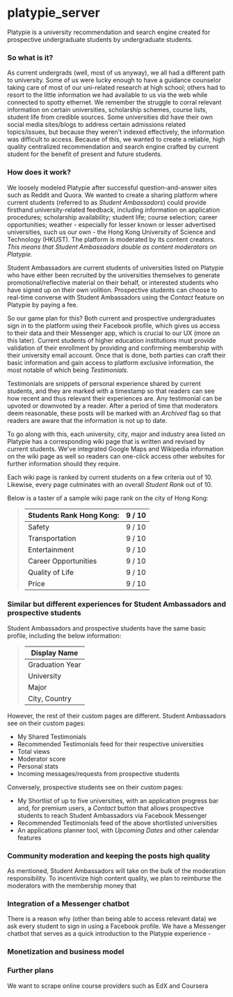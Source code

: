 # platypie_server
Platypie is a university recommendation and search engine created for prospective undergraduate students by undergraduate students. 

### So what is it?
As current undergrads (well, most of us anyway), we all had a different path to university. Some of us were lucky enough to have a guidance counselor taking care of most of our uni-related research at high school; others had to resort to the little information we had available to us via the web while connected to spotty ethernet. We remember the struggle to corral relevant information on certain universities, scholarship schemes, course lists, student life from credible sources. Some universities did have their own social media sites/blogs to address certain admissions related topics/issues, but because they weren't indexed effectively, the information was difficult to access. Because of this, we wanted to create a reliable, high quality centralized recommendation and search engine crafted by current student for the benefit of present and future students.

### How does it work?
We loosely modeled Platypie after successful question-and-answer sites such as Reddit and Quora. We wanted to create a sharing platform where current students (referred to as _Student Ambassadors_) could provide firsthand university-related feedback, including information on application procedures; scholarship availability; student life; course selection; career opportunities; weather - especially for lesser known or lesser advertised universities, such us our own - the Hong Kong University of Science and Technology (HKUST). The platform is moderated by its content creators. *This means that Student Ambassadors double as content moderators on Platypie*.

Student Ambassadors are current students of universities listed on Platypie who have either been recruited by the universities themselves to generate promotional/reflective material on their behalf, or interested students who have signed up on their own volition. Prospective students can choose to real-time converse with Student Ambassadors using the _Contact_ feature on Platypie by paying a fee.

So our game plan for this? Both current and prospective undergraduates sign in to the platform using their Facebook profile, which gives us access to their data and their Messenger app, which is crucial to our UX (more on this later). Current students of higher education institutions must provide validation of their enrollment by providing and confirming membership with their university email account. Once that is done, both parties can craft their basic information and gain access to platform exclusive information, the most notable of which being _Testimonials_.

Testimonials are snippets of personal experience shared by current students, and they are marked with a timestamp so that readers can see how recent and thus relevant their experiences are. Any testimonial can be upvoted or downvoted by a reader. After a period of time that moderators deem reasonable, these posts will be marked with an _Archived_ flag so that readers are aware that the information is not up to date.

To go along with this, each university, city, major and industry area listed on Platypie has a corresponding wiki page that is written and revised by current students. We've integrated Google Maps and Wikipedia information on the wiki page as well so readers can one-click access other websites for further information should they require.

Each wiki page is ranked by current students on a few criteria out of 10. Likewise, every page culminates with an overall _Student Rank_ out of 10.

Below is a taster of a sample wiki page rank on the city of Hong Kong:
> |Students Rank Hong Kong: | 9 / 10|
> |----------------|--------------|
> |Safety | 9 / 10|
> |Transportation | 9 / 10|
> |Entertainment | 9 / 10 |
> |Career Opportunities	|	9 / 10|
> |Quality of Life | 9 / 10|
> |Price | 9 / 10|

### Similar but different experiences for Student Ambassadors and prospective students
Student Ambassadors and prospective students have the same basic profile, including the below information:
> |Display Name|
> |------------|
> |Graduation Year|
> |University|
> |Major|
> |City, Country|

However, the rest of their custom pages are different. Student Ambassadors see on their custom pages:
* My Shared Testimonials
* Recommended Testimonials feed for their respective universities
* Total views
* Moderator score
* Personal stats
* Incoming messages/requests from prospective students

Conversely, prospective students see on their custom pages:
* My Shortlist of up to five universities, with an application progress bar and, for premium users, a _Contact_ button that allows prospective students to reach Student Ambassadors via Facebook Messenger
* Recommended Testimonials feed of the above shortlisted universities
* An applications planner tool, with _Upcoming Dates_ and other calendar features

### Community moderation and keeping the posts high quality
As mentioned, Student Ambassadors will take on the bulk of the moderation responsibility. To incentivize high content quality, we plan to reimburse the moderators with the membership money that 

### Integration of a Messenger chatbot
There is a reason why (other than being able to access relevant data) we ask every student to sign in using a Facebook profile. We have a Messenger chatbot that serves as a quick introduction to the Platypie experience - 

### Monetization and business model

### Further plans
We want to scrape online course providers such as EdX and Coursera 
